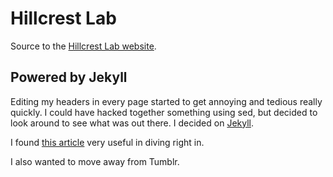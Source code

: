 # Hillcrest Lab
Source to the [Hillcrest Lab website](http://www.hillcrestlab.com).

## Powered by Jekyll
Editing my headers in every page started to get annoying and tedious really quickly. I could have hacked together something using sed, but decided to look around to see what was out there. I decided on [Jekyll](https://github.com/mojombo/jekyll).

I found [this article](http://klepas.org/jekyll-a-static-site-generator/) very useful in diving right in.

I also wanted to move away from Tumblr.
